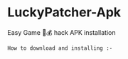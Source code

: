 # LuckyPatcher-Apk


Easy Game 💸💰 hack APK installation


```How to download and installing :- ```



